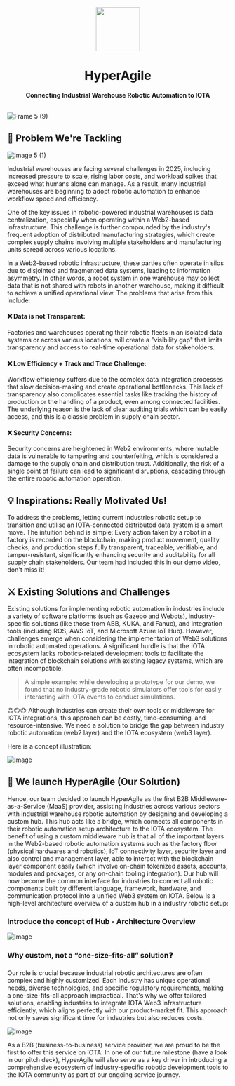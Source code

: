 <div align="center">
    <img src="https://github.com/user-attachments/assets/dc212036-ba6b-40cd-b357-9e94231ae90b" width=100>
    <h1>HyperAgile</h1>
    <strong>Connecting Industrial Warehouse Robotic Automation to IOTA</strong>  
</div>

<br>

![Frame 5 (9)](https://github.com/user-attachments/assets/c35e05e5-098a-4e98-b97e-3446552d95fc)


## 👊 Problem We're Tackling

![image 5 (1)](https://github.com/user-attachments/assets/eafd5fc9-38c3-493a-8c32-934631d3f8d6)

Industrial warehouses are facing several challenges in 2025, including increased pressure to scale, rising labor costs, and workload spikes that exceed what humans alone can manage. As a result, many industrial warehouses are beginning to adopt robotic automation to enhance workflow speed and efficiency.

One of the key issues in robotic-powered industrial warehouses is data centralization, especially when operating within a Web2-based infrastructure. This challenge is further compounded by the industry's frequent adoption of distributed manufacturing strategies, which create complex supply chains involving multiple stakeholders and manufacturing units spread across various locations.

In a Web2-based robotic infrastructure, these parties often operate in silos due to disjointed and fragmented data systems, leading to information asymmetry. In other words, a robot system in one warehouse may collect data that is not shared with robots in another warehouse, making it difficult to achieve a unified operational view. The problems that arise from this include:

#### ❌ Data is not Transparent: 

Factories and warehouses operating their robotic fleets in an isolated data systems or across various locations, will create a "visibility gap" that limits transparency and access to real-time operational data for stakeholders.
   
#### ❌ Low Efficiency + Track and Trace Challenge: 

Workflow efficiency suffers due to the complex data integration processes that slow decision-making and create operational bottlenecks. This lack of transparency also complicates essential tasks like tracking the history of production or the handling of a product, even among connected facilities. The underlying reason is the lack of clear auditing trials which can be easily access, and this is a classic problem in supply chain sector.
   
#### ❌ Security Concerns: 

Security concerns are heightened in Web2 environments, where mutable data is vulnerable to tampering and counterfeiting, which is considered a damage to the supply chain and distribution trust. Additionally, the risk of a single point of failure can lead to significant disruptions, cascading through the entire robotic automation operation.

## 💡 Inspirations: Really Motivated Us!

To address the problems, letting current industries robotic setup to transition and utilise an IOTA-connected distributed data system is a smart move. The intuition behind is simple: Every action taken by a robot in a factory is recorded on the blockchain, making product movement, quality checks, and production steps fully transparent, traceable, verifiable, and tamper-resistant, significantly enhancing security and auditability for all supply chain stakeholders. Our team had included this in our demo video, don't miss it!

## ⚔️ Existing Solutions and Challenges

Existing solutions for implementing robotic automation in industries include a variety of software platforms (such as Gazebo and Webots), industry-specific solutions (like those from ABB, KUKA, and Fanuc), and integration tools (including ROS, AWS IoT, and Microsoft Azure IoT Hub). However, challenges emerge when considering the implementation of Web3 solutions in robotic automated operations. A significant hurdle is that the IOTA ecosystem lacks robotics-related development tools to facilitate the integration of blockchain solutions with existing legacy systems, which are often incompatible.

>  A simple example: while developing a prototype for our demo, we found that no industry-grade robotic simulators offer tools for easily interacting with IOTA events to conduct simulations.

☹️☹️☹️ Although industries can create their own tools or middleware for IOTA integrations, this approach can be costly, time-consuming, and resource-intensive. We need a solution to bridge the gap between industry robotic automation (web2 layer) and the IOTA ecosystem (web3 layer).

Here is a concept illustration:

![image](https://github.com/user-attachments/assets/0fcbc9d2-b656-4140-a32d-90f86bbc0545)

## 💪 We launch HyperAgile (Our Solution)

Hence, our team decided to launch HyperAgile as the first B2B Middleware-as-a-Service (MaaS) provider, assisting industries across various sectors with industrial warehouse robotic automation by designing and developing a custom hub. This hub acts like a bridge, which connects all components in their robotic automation setup architecture to the IOTA ecosystem. The benefit of using a custom middleware hub is that all of the important layers in the Web2-based robotic automation systems such as the factory floor (physical hardwares and robotics), IoT connectivity layer, security layer and also control and management layer, able to interact with the blockchain layer component easily (which involve on-chain tokenized assets, accounts, modules and packages, or any on-chain tooling integration). Our hub will now become the common interface for industries to connect all robotic components built by different language, framework, hardware, and communication protocol into a unified Web3 system on IOTA. Below is a high-level architecture overview of a custom hub in a industry robotic setup:

### Introduce the concept of Hub - Architecture Overview

![image](https://github.com/user-attachments/assets/dcfca8dc-426c-4839-978f-9766064de285)

### Why custom, not a “one-size-fits-all” solution❓

Our role is crucial because industrial robotic architectures are often complex and highly customized. Each industry has unique operational needs, diverse technologies, and specific regulatory requirements, making a one-size-fits-all approach impractical. That's why we offer tailored solutions, enabling industries to integrate IOTA Web3 infrastructure efficiently, which aligns perfectly with our product-market fit. This approach not only saves significant time for indsutries but also reduces costs.

![image](https://github.com/user-attachments/assets/89058c9b-3f64-4b90-a3c2-c9ca862be220)

As a B2B (business-to-business) service provider, we are proud to be the first to offer this service on IOTA. In one of our future milestone (have a look in our pitch deck), HyperAgile will also serve as a key driver in introducing a comprehensive ecosystem of industry-specific robotic development tools to the IOTA community as part of our ongoing service journey.
